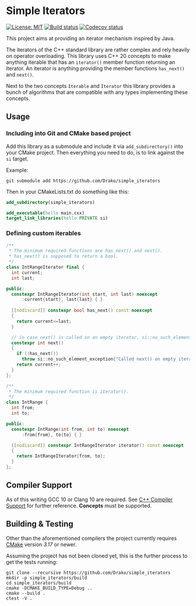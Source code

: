 # Simple Iterators

[![License: MIT](https://img.shields.io/badge/License-MIT-yellow.svg)](https://opensource.org/licenses/MIT)
[![Build status](https://github.com/Drako/simple_iterators/workflows/build-and-test/badge.svg)](https://github.com/Drako/simple_iterators/actions?query=workflow:build-and-test)
[![Codecov status](https://codecov.io/gh/Drako/simple_iterators/branch/master/graph/badge.svg)](https://codecov.io/gh/Drako/simple_iterators/branch/master)

This project aims at providing an iterator mechanism inspired by Java.

The iterators of the C++ standard library are rather complex and rely heavily on operator overloading.
This library uses C++ 20 concepts to make anything iterable that has an `iterator()` member function returning
an iterator. An iterator is anything providing the member functions `has_next()` and `next()`.

Next to the two concepts `Iterable` and `Iterator` this library provides a bunch of algorithms
that are compatible with any types implementing these concepts.

## Usage

### Including into Git and CMake based project

Add this library as a submodule and include it via `add_subdirectory()`
into your CMake project.
Then everything you need to do, is to link against the `si` target.

Example:
```shell
git submodule add https://github.com/Drako/simple_iterators
```

Then in your CMakeLists.txt do something like this:
```cmake
add_subdirectory(simple_iterators)

add_executable(hello main.cxx)
target_link_libraries(hello PRIVATE si)
```

### Defining custom iterables

```cpp
/**
 * The minimum required functions are has_next() and next().
 * has_next() is supposed to return a bool.
 */
class IntRangeIterator final {
  int current;
  int last;

public:
  constexpr IntRangeIterator(int start, int last) noexcept
      :current{start}, last{last} { }
      
  [[nodiscard]] constexpr bool has_next() const noexcept
  {
    return current<=last;
  }

  // in case next() is called on an empty iterator, si::no_such_element_exception should be thrown.
  constexpr int next()
  {
    if (!has_next())
      throw si::no_such_element_exception{"Called next() on empty iterator."};
    return current++;
  }
};

/**
 * The minimum required function is iterator().
 */
class IntRange {
  int from;
  int to;

public:
  constexpr IntRange(int from, int to) noexcept
      :from{from}, to{to} { }

  [[nodiscard]] constexpr IntRangeIterator iterator() const noexcept
  {
    return IntRangeIterator{from, to};
  }
};
```

## Compiler Support

As of this writing GCC 10 or Clang 10 are required.
See [C++ Compiler Support](https://en.cppreference.com/w/cpp/compiler_support)
for further reference. **Concepts** must be supported.

## Building & Testing

Other than the aforementioned compilers
the project currently requires [CMake](https://cmake.org/download/) version *3.17* or newer.

Assuming the project has not been cloned yet, this is the further process to get the tests running:

```shell
git clone --recursive https://github.com/Drako/simple_iterators
mkdir -p simple_iterators/build
cd simple_iterators/build
cmake -DCMAKE_BUILD_TYPE=Debug ..
cmake --build .
ctest -V .
```
